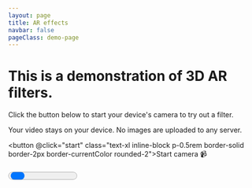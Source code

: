 ```yaml
---
layout: page
title: AR effects
navbar: false
pageClass: demo-page
---
```


<script setup lang="ts">
import { useElementSize } from '@vueuse/core'
import { ref, markRaw, onMounted, onScopeDispose, watchEffect } from 'vue'

import { EffectPlayer } from 'gltf-ar-effects/player'
import { createSampleGltf } from './ar-effects-demo/sample-gltf'

import environmentOptions from 'virtual:ar-effects-environment-options.js'

const canvas = ref<HTMLCanvasElement>()
const recordedVideo = ref<HTMLVideoElement>()
const initProgress = ref(0)
const wasStarted = ref(false)
const isReady = ref(false)
const info = ref<any>()
const playerRef = ref<EffectPlayer>()
const isRecording = ref(false)
const isStoppingRecording = ref(false)
const recordedFile = ref<File>()
const recordedBlobUrl = ref('')
const { width: canvasWidth } = useElementSize(() => recordedBlobUrl.value ? recordedVideo.value : canvas.value)

const effectUrlParam = import.meta.env.DEV
  ? (new URL(location.href).searchParams.get('effect-url') ?? undefined)
  : undefined

onMounted(async () => {
  if (!canvas.value) throw new Error('No canvas')
  const player = playerRef.value = markRaw(new EffectPlayer({ canvas: canvas.value, environmentOptions }))

  player.addEventListener('progress', (event) => initProgress.value = event.progress!)
  player.addEventListener('info', (event)=> info.value = event.info)
  player.addEventListener('error', window.alert)

  player.loadEffect(await createSampleGltf(effectUrlParam))

  if (import.meta.env.DEV) return start()
})

const start = async () => {
  const player = playerRef.value
  if (!player) return

  wasStarted.value = true
  await player.init()
  isReady.value = true
}

const onClickRecord = async () => {
  const player = playerRef.value!

  if (isRecording.value) {
    player.pause()
    isStoppingRecording.value = true

    const blob = await player.stopRecording()
    const { type } = blob

    recordedFile.value = new File([blob], 'recorded-video.' + (type.includes('webm') ? 'webm' : 'mp4'), { type })
    recordedBlobUrl.value = URL.createObjectURL(recordedFile.value)
    isRecording.value = false
    recordedVideo.value?.classList.remove('canplay')
  } else {
    player.startRecording()
    isRecording.value = true
  }

  isStoppingRecording.value = false
}

const onClickRetake = () => {
  URL.revokeObjectURL(recordedBlobUrl.value)
  recordedFile.value = undefined
  recordedBlobUrl.value = ''
  playerRef.value!.play()
}

const onCanplayRecording = () => recordedVideo.value!.classList.add('canplay')

onScopeDispose(() => playerRef.value?.dispose())

</script>

<div v-if="!wasStarted" class="flex flex-col gap-5 m-4rem">
  <h1 class="text-3xl">This is a demonstration of 3D AR filters.</h1>

  <p>Click the button below to start your device's camera to try out a filter.</p>

  <p class="tip custom-block">
    Your video stays on your device. No images are uploaded to any server.
  </p>

<button @click="start" class="text-xl inline-block p-0.5rem border-solid border-2px border-currentColor rounded-2">Start camera 📹</button>

</div>

<progress v-else-if="!isReady" :value="initProgress" max="1" class="progress w-full" />

<div ref="container" :class="['canvas-container relative w-full overflow-hidden', !!recordedBlobUrl && 'has-recording']">
  <canvas ref="canvas" class="player-canvas" />
  <template v-if="recordedBlobUrl">
    <video ref="recordedVideo" :src="recordedBlobUrl" class="recorded-video" playsInline controls muted autoplay @canplay="onCanplayRecording" />
    <div class="recorded-output-btns">
      <a :href="recordedBlobUrl" title="Download video" target="_blank" :download="recordedFile.name" class="output-btn">
        <span class="i-tabler:download" />
      </a>
      <button title="Retake video" class="output-btn" @click="onClickRetake"><span class="i-tabler:x" /></button>
    </div>
  </template>
  <button v-else-if="isReady" class="record-btn" :title="isRecording ? 'Stop recording' : 'Start recording'" :disabled="isStoppingRecording" @click="onClickRecord">
    <span class="sr-only">
     {{ isRecording ? 'Stop recording' : 'Start recording' }}
    </span>
    <span :class="['recording-indicator', isRecording && 'is-recording']" />
  </button>
</div>

<pre>{{ info }}</pre>

<style scoped>
.progress {
  height: 2rem;
}
.canvas-container {
  position: relative;
}

.player-canvas, .recorded-video {
  max-width: 100%;
  max-height: 90vh;
  object-fit: contain;
}

.has-recording {
  .player-canvas, .record-btn {
    display: none;
  }
}

.recorded-video:not(.canplay) {
  display: none;
}

.record-btn {
  position: absolute;
  bottom: 1rem;
  left: 0;
  transform: translateX(v-bind("canvasWidth / 2 + 'px'")) translateX(-50%);
  width: 4.5rem;
  height: 4.5rem;
  border-radius: 50%;
  border: solid 0.365rem white;
  padding: 1rem;
  background-color: rgba(0 0 0 / 12.5%)
}

.recording-indicator {
  position: absolute;
  inset: 0;
  background-color: red;
  border-radius: 50%;
  transform: scale(0.5);

  transition: all 0.25s;

  &.is-recording {
    border-radius: 0.875rem;
    transform: scale(0.675);
  }
}

.recorded-output-btns {
  position: absolute;
  left: 0;
  bottom: 5rem;
  width: v-bind("canvasWidth + 'px'");
  height: 0;
  display: flex;
  gap: 1rem;
  justify-content: center;
  align-items: end;
}

.output-btn {
  display: inline-flex;
  font-size: 4rem;
  height: 6rem;
  background-color: rgba(0 0 0 / 25%);
  border-radius: 50%;
  padding: 1rem;
}
</style>
